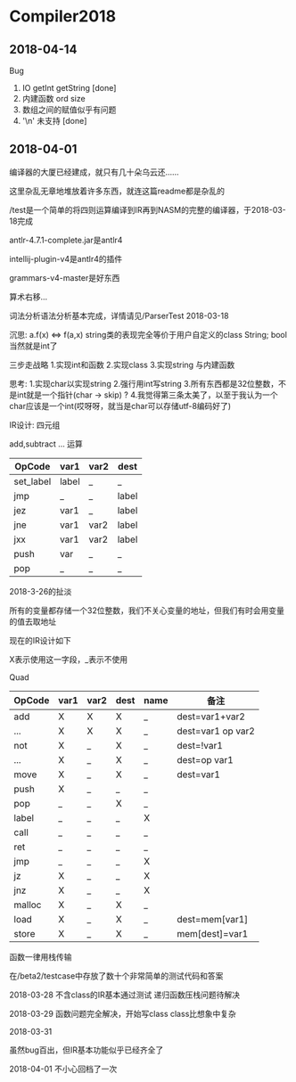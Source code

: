 # Compiler2018


## 2018-04-14

Bug

1. IO getInt getString [done]
2. 内建函数 ord size
3. 数组之间的赋值似乎有问题
4. '\n' 未支持 [done]
## 2018-04-01
编译器的大厦已经建成，就只有几十朵乌云还……



这里杂乱无章地堆放着许多东西，就连这篇readme都是杂乱的

/test是一个简单的将四则运算编译到IR再到NASM的完整的编译器，于2018-03-18完成

antlr-4.7.1-complete.jar是antlr4

intellij-plugin-v4是antlr4的插件

grammars-v4-master是好东西

算术右移...

词法分析语法分析基本完成，详情请见/ParserTest 2018-03-18

沉思:
a.f(x) <=> f(a,x)
string类的表现完全等价于用户自定义的class String;
bool当然就是int了

三步走战略
1.实现int和函数
2.实现class
3.实现string 与内建函数

思考:
1.实现char以实现string
2.强行用int写string
3.所有东西都是32位整数，不是int就是一个指针(char  -> skip) ?
4.我觉得第三条太美了，以至于我认为一个char应该是一个int(哎呀呀，就当是char可以存储utf-8编码好了)

IR设计:
四元组

add,subtract ... 运算

|OpCode|var1|var2|dest|
|-|-|-|-|
|set_label|label|_|_|
|jmp|_|_|label|
|jez|var1|_|label|
|jne|var1|var2|label|
|jxx|var1|var2|label|
|push|var|_|_|
|pop|_|_|_|



2018-3-26的扯淡

所有的变量都存储一个32位整数，我们不关心变量的地址，但我们有时会用变量的值去取地址


现在的IR设计如下

X表示使用这一字段，_表示不使用

Quad


|OpCode|var1|var2|dest|name|备注|
|-|-|-|-|-|-|
|add|X|X|X|_|dest=var1+var2|
|...|X|X|X|_|dest=var1 op var2|
|not|X|_|X|_|dest=!var1|
|...|X|_|X|_|dest=op var1|
|move|X|_|X|_|dest=var1|
|push|X|_|_|_||
|pop|_|_|X|_||
|label|_|_|_|X||
|call|_|_|_|_||
|ret|_|_|_|_||
|jmp|_|_|_|X||
|jz|X|_|_|X||
|jnz|X|_|_|X||
|malloc|X|_|X|_||
|load|X|_|X|_|dest=mem[var1]|
|store|X|_|X|_|mem[dest]=var1|


函数一律用栈传输

在/beta2/testcase中存放了数十个非常简单的测试代码和答案

2018-03-28
不含class的IR基本通过测试
递归函数压栈问题待解决


2018-03-29
函数问题完全解决，开始写class
class比想象中复杂

2018-03-31

虽然bug百出，但IR基本功能似乎已经齐全了

2018-04-01
不小心回档了一次
